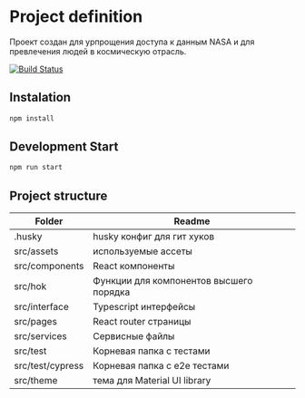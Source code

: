 
# Project definition

Проект создан для урпрощения доступа к данным NASA и для превлечения людей в космическую отрасль.

[![Build Status](http://18.118.113.13:8080/job/Space%20portal%20project/badge/icon?branch=master)](http://18.118.113.13:8080/job/Space%20portal%20project/)

## Instalation
```bash
npm install
```

## Development Start
```bash
npm run start
```



## Project structure

| Folder | Readme |
| ------ | ------ |
| .husky | husky конфиг для гит хуков |
| src/assets | используемые ассеты |
| src/components | React компоненты |
| src/hok | Функции для компонентов высшего порядка  |
| src/interface | Typescript интерфейсы |
| src/pages | React router страницы |
| src/services | Сервисные файлы |
| src/test | Корневая папка с тестами |
| src/test/cypress | Корневая папка с e2e тестами |
| src/theme | тема для Material UI library |